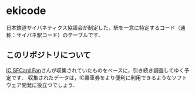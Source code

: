 # ekicode
日本鉄道サイバネティクス協議会が制定した，駅を一意に特定するコード（通称：サイバネ駅コード）のテーブルです．
## このリポジトリについて
[IC SFCard Fan](http://www014.upp.so-net.ne.jp/SFCardFan/)さんが収集されていたものをベースに，引き続き調査してゆく予定です．
収集されたデータは，IC乗車券をより便利に利用できるようなソフトウェア開発に役立つでしょう．